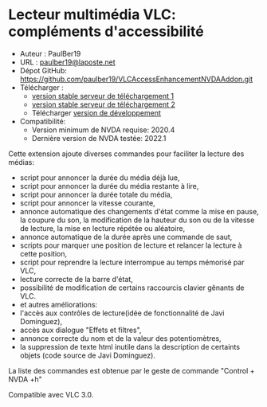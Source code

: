 # Lecteur multimédia VLC: compléments d'accessibilité #

* Auteur : PaulBer19
* URL : paulber19@laposte.net
* Dépot GitHub: <https://github.com/paulber19/VLCAccessEnhancementNVDAAddon.git>
* Télécharger :
	* [version stable serveur de téléchargement 1][1]
	* [version stable serveur de téléchargement 2][2]
	* Télécharger [version de développement][3]
* Compatibilité:
	* Version minimum de NVDA requise: 2020.4
	* Dernière version de NVDA testée: 2022.1


Cette extension ajoute diverses commandes pour faciliter la lecture des médias:

* script pour annoncer la durée du média déjà lue,
* script pour annoncer la durée du média restante à lire,
* script pour annoncer la durée totale du média,
* script pour annoncer la vitesse courante,
* annonce automatique des changements d'état comme la mise en pause, la coupure du son, la modification de la hauteur du son ou de la vitesse de lecture, la mise en lecture répétée ou aléatoire,
* annonce automatique de la durée après une commande de saut,
* scripts pour marquer une position de lecture et relancer la lecture à cette position,
* script pour reprendre la lecture interrompue au temps mémorisé par VLC,
* lecture correcte de la barre d'état,
* possibilité de modification de certains raccourcis clavier gênants de VLC.
* et autres améliorations:
 * l'accès aux contrôles de lecture(idée de fonctionnalité de Javi Dominguez),
 * accès aux dialogue "Effets et filtres",
 * annonce correcte du nom et de la valeur des potentiomètres,
 * la suppression de texte html inutile dans la description de certaints objets (code source de Javi Dominguez).


La liste des commandes est obtenue par le geste de commande "Control + NVDA +h"

Compatible avec VLC 3.0.


[1]: http://angouleme.avh.asso.fr/fichesinfo/fiches_nvda/data/VLCAccessEnhancement-2.8.nvda-addon
[2]: https://github.com/paulber007/AllMyNVDAAddons/raw/master/VLCAccessEnhancement/VLCAccessEnhancement-2.8.nvda-addon
[3]:https://github.com/paulber007/AllMyNVDAAddons/tree/master/VLCAccessEnhancement/dev
